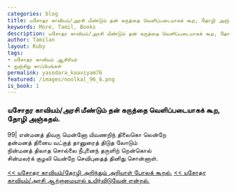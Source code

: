 ```yaml
---  
categories: blog  
title: யசோதர காவியம்/அரசி மீண்டும் தன் கருத்தை வெளிப்படையாகக் கூற, தோழி அஞ்சுதல்.
keywords: More, Tamil, Books  
description: யசோதர காவியம்/அரசி மீண்டும் தன் கருத்தை வெளிப்படையாகக் கூற, தோழி அஞ்சுதல்.
author: Tamilan  
layout: Ruby  
tags:     
- யசோதர காவியம் ஆசிரியர்
- ஐஞ்சிறு காப்பியங்கள்
permalink: yasodara_kaaviyam76  
featured: /images/noolkal_96_6.png  
is_book: 1
---  
```



### யசோதர காவியம்/அரசி மீண்டும் தன் கருத்தை வெளிப்படையாகக் கூற, தோழி அஞ்சுதல்.

99| என்மனத் திவரு மென்னோ யிவணறிந் திலைகொ லென்றே  
தன்மனத் தினைய வட்குத் தானுரைத் திடுத லோடும்  
நின்மனத் திலாத சொல்லை நீபுனைந் தருளிற் றென்கொல்  
சின்மலர்க் குழலி யென்றே செவிபுதைத் தினிது சொன்னாள்.

[<< யசோதர காவியம்/தோழி அறிந்தும் அறியாள் போலக் கூறல்.](yasodara_kaaviyam75) [<< யசோதர காவியம்/அரசி ஆற்றாமையால் உயிர்விடுவேன் என்றல்.](yasodara_kaaviyam77)


